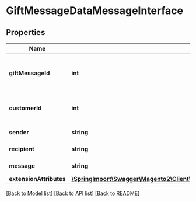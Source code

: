 # GiftMessageDataMessageInterface

## Properties
Name | Type | Description | Notes
------------ | ------------- | ------------- | -------------
**giftMessageId** | **int** | Gift message ID. Otherwise, null. | [optional] 
**customerId** | **int** | Customer ID. Otherwise, null. | [optional] 
**sender** | **string** | Sender name. | 
**recipient** | **string** | Recipient name. | 
**message** | **string** | Message text. | 
**extensionAttributes** | [**\SpringImport\Swagger\Magento2\Client\Model\GiftMessageDataMessageExtensionInterface**](GiftMessageDataMessageExtensionInterface.md) |  | [optional] 

[[Back to Model list]](../README.md#documentation-for-models) [[Back to API list]](../README.md#documentation-for-api-endpoints) [[Back to README]](../README.md)


